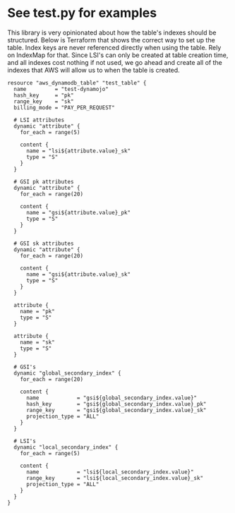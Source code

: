 # See test.py for examples

This library is very opinionated about how the table's indexes should be structured. Below is Terraform that shows the
correct way to set up the table. Index keys are never referenced directly when using the table. Rely on IndexMap for that.
Since LSI's can only be created at table creation time, and all indexes cost nothing if not used, we go ahead and create
all of the indexes that AWS will allow us to when the table is created.

```
resource "aws_dynamodb_table" "test_table" {
  name         = "test-dynamojo"
  hash_key     = "pk"
  range_key    = "sk"
  billing_mode = "PAY_PER_REQUEST"

  # LSI attributes
  dynamic "attribute" {
    for_each = range(5)

    content {
      name = "lsi${attribute.value}_sk"
      type = "S"
    }
  }

  # GSI pk attributes
  dynamic "attribute" {
    for_each = range(20)

    content {
      name = "gsi${attribute.value}_pk"
      type = "S"
    }
  }

  # GSI sk attributes
  dynamic "attribute" {
    for_each = range(20)

    content {
      name = "gsi${attribute.value}_sk"
      type = "S"
    }
  }

  attribute {
    name = "pk"
    type = "S"
  }

  attribute {
    name = "sk"
    type = "S"
  }

  # GSI's
  dynamic "global_secondary_index" {
    for_each = range(20)

    content {
      name            = "gsi${global_secondary_index.value}"
      hash_key        = "gsi${global_secondary_index.value}_pk"
      range_key       = "gsi${global_secondary_index.value}_sk"
      projection_type = "ALL"
    }
  }

  # LSI's
  dynamic "local_secondary_index" {
    for_each = range(5)

    content {
      name            = "lsi${local_secondary_index.value}"
      range_key       = "lsi${local_secondary_index.value}_sk"
      projection_type = "ALL"
    }
  }
}
```